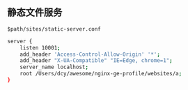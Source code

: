 ## 静态文件服务

`$path/sites/static-server.conf`

```sh
server {
    listen 10001;
    add_header 'Access-Control-Allow-Origin' '*';
    add_header "X-UA-Compatible" "IE=Edge, chrome=1";
    server_name localhost;
    root /Users/dcy/awesome/nginx-ge-profile/websites/a;
}
```
